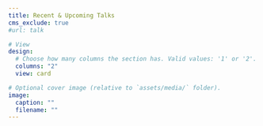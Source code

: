 ```yaml
---
title: Recent & Upcoming Talks
cms_exclude: true
#url: talk

# View
design:
  # Choose how many columns the section has. Valid values: '1' or '2'.
  columns: "2"
  view: card

# Optional cover image (relative to `assets/media/` folder).
image:
  caption: ""
  filename: ""
---
```

